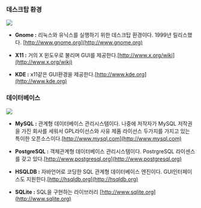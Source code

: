 ### 데스크탑 환경

![](/assets/gnome.png)

* **Gnome :** 리눅스와 유닉스를 실행하기 위한 데스크탑 환경이다. 1999년 릴리스했다. [http://www.gnome.org](http://www.gnome.org)

* **X11 :** 거의 X 윈도우로 불리며 GUI를 제공한다.[http://www.x.org/wiki](http://www.x.org/wiki)

* **KDE :** x11같은 GUI환경을 제공한다.[http://www.kde.org](http://www.kde.org)

### 데이터베이스

![](/assets/mysql.jpg)

* **MySQL :** 관계형 데이터베이스 관리시스템이다. 나중에 저작자가 MySQL 저작권을 가진 회사를 세워서 GPL라이선스와 사유 제품 라이선스 두가지를 가지고 있는 특이한 오픈소스이다.[http://www.mysql.com](http://www.mysql.com)

* **PostgreSQL :** 객체관계형 데이터베이스 관리시스템이다. PostrgreSQL 라이센스를 갖고 있다.[http://www.postgresql.org](http://www.postgresql.org)

* **HSQLDB :** 자바언어로 코딩한 SQL 관계형 데이터베이스 엔진이다. GUI인터페이스도 지원한다.[http://hsqldb.org](http://hsqldb.org)

* **SQLite :** SQL을 구현하는 라이브러리 [http://www.sqlite.org](http://www.sqlite.org)



